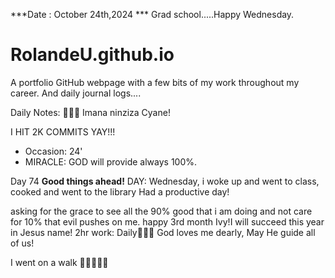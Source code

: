 ***Date : October 24th,2024 *** Grad school.....Happy Wednesday.
# RolandeU.github.io

A portfolio GitHub webpage with a few bits of my work throughout my career. And daily journal logs....

Daily Notes:
💚🙏🏾 Imana ninziza Cyane! 

I HIT 2K COMMITS YAY!!!

- Occasion: 24'
- MIRACLE: GOD will provide always 100%.

Day 74  **Good things ahead!** 
DAY: Wednesday, i woke up and went to class, cooked and went to the library
Had a productive day! 

asking for the grace to see all the 90% good that i am doing and not care for 10% that evil pushes on me.
happy 3rd month Ivy!I will succeed this year in Jesus name!
2hr work: Daily💚💚💚
God loves me dearly, May He guide all of  us!

I went on a walk 💚💚💚💚💚
